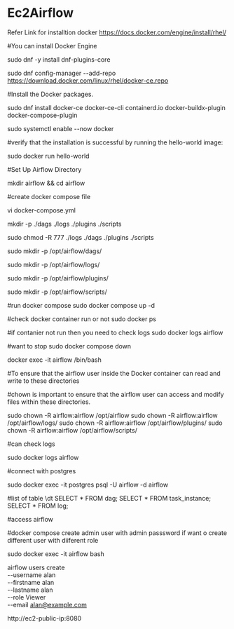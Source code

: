 # Ec2Airflow
Refer Link for installtion docker
https://docs.docker.com/engine/install/rhel/


#You can install Docker Engine

sudo dnf -y install dnf-plugins-core

sudo dnf config-manager --add-repo https://download.docker.com/linux/rhel/docker-ce.repo

#Install the Docker packages.

sudo dnf install docker-ce docker-ce-cli containerd.io docker-buildx-plugin docker-compose-plugin

sudo systemctl enable --now docker

#verify that the installation is successful by running the hello-world image:

sudo docker run hello-world

#Set Up Airflow Directory

mkdir airflow && cd airflow

#create docker compose file

vi docker-compose.yml

mkdir -p ./dags ./logs ./plugins   ./scripts

sudo chmod -R 777 ./logs ./dags ./plugins ./scripts

sudo mkdir -p /opt/airflow/dags/

sudo mkdir -p /opt/airflow/logs/

sudo mkdir -p /opt/airflow/plugins/

sudo mkdir -p /opt/airflow/scripts/

#run docker compose
sudo docker compose up -d

#check docker container run or not
sudo docker ps

#if contanier not run then you need to check logs
sudo docker logs airflow


#want to stop
sudo docker compose down

docker exec -it airflow /bin/bash

#To ensure that the airflow user inside the Docker container can read and write to these directories

#chown is important to ensure that the airflow user can access and modify files within these directories.

sudo chown -R airflow:airflow /opt/airflow
sudo chown -R airflow:airflow /opt/airflow/logs/
sudo chown -R airflow:airflow /opt/airflow/plugins/
sudo chown -R airflow:airflow /opt/airflow/scripts/


#can check logs

sudo docker logs airflow

#connect with postgres

sudo docker exec -it postgres psql -U airflow -d airflow

#list of table
\dt
SELECT * FROM dag;
SELECT * FROM task_instance;
SELECT * FROM log;

#access airflow 

#docker compose create admin user with admin passsword if want o create different user with diiferent role

sudo docker exec -it airflow bash

airflow users create \
  --username alan \
  --firstname alan \
  --lastname alan \
  --role Viewer \
  --email alan@example.com

http://ec2-public-ip:8080  
